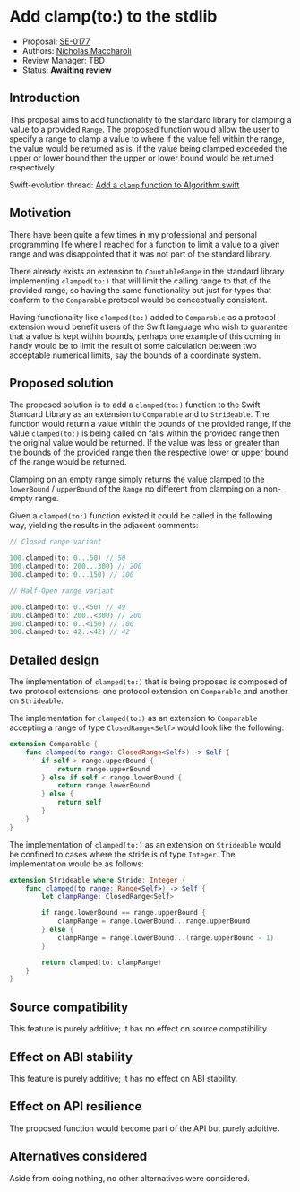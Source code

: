 # Add clamp(to:) to the stdlib

* Proposal: [SE-0177](0177-add-clamped-to-method.md)
* Authors: [Nicholas Maccharoli](https://github.com/Nirma)
* Review Manager: TBD
* Status: **Awaiting review**

## Introduction

This proposal aims to add functionality to the standard library for clamping a value to a provided `Range`.
The proposed function would allow the user to specify a range to clamp a value to where if the value fell within the range, the value would be returned as is, if the value being clamped exceeded the upper or lower bound then the upper or lower bound would be returned respectively.

Swift-evolution thread: [Add a `clamp` function to Algorithm.swift](https://lists.swift.org/pipermail/swift-evolution/Week-of-Mon-20170306/thread.html#33674)

## Motivation

There have been quite a few times in my professional and personal programming life where I reached for a function to limit a value to a given range and was disappointed that it was not part of the standard library.

There already exists an extension to `CountableRange` in the standard library  implementing `clamped(to:)` that will limit the calling range to that of the provided range, so having the same functionality but just for types that conform to the `Comparable` protocol would be conceptually consistent.

Having functionality like `clamped(to:)` added to `Comparable` as a protocol extension would benefit users of the Swift language who wish
to guarantee that a value is kept within bounds, perhaps one example of this coming in handy would be to limit the result of some calculation between two acceptable numerical limits, say the bounds of a coordinate system.

## Proposed solution

The proposed solution is to add a `clamped(to:)` function to the Swift Standard Library as an extension to `Comparable` and to `Strideable`.
The function would return a value within the bounds of the provided range, if the value `clamped(to:)` is being called on falls within the provided range then the original value would be returned.
If the value was less or greater than the bounds of the provided range then the respective lower or upper bound of the range would be returned.

Clamping on an empty range simply returns the value clamped to the `lowerBound` / `upperBound` of the `Range` no different from clamping on a non-empty range.

Given a `clamped(to:)` function existed it could be called in the following way, yielding the results in the adjacent comments:

```swift
// Closed range variant

100.clamped(to: 0...50) // 50
100.clamped(to: 200...300) // 200
100.clamped(to: 0...150) // 100

// Half-Open range variant

100.clamped(to: 0..<50) // 49
100.clamped(to: 200..<300) // 200
100.clamped(to: 0..<150) // 100
100.clamped(to: 42..<42) // 42
```

## Detailed design

The implementation of `clamped(to:)` that is being proposed is composed of two protocol extensions; one protocol extension on `Comparable` and another on `Strideable`.

The implementation for `clamped(to:)` as an extension to `Comparable` accepting a range of type `ClosedRange<Self>` would look like the following:

```swift
extension Comparable {
    func clamped(to range: ClosedRange<Self>) -> Self {
        if self > range.upperBound {
            return range.upperBound
        } else if self < range.lowerBound {
            return range.lowerBound
        } else {
            return self
        }
    }
}
```

The implementation of `clamped(to:)` as an extension on `Strideable` would be confined to cases where the stride is of type `Integer`.
The implementation would be as follows:

```swift
extension Strideable where Stride: Integer {
    func clamped(to range: Range<Self>) -> Self {
        let clampRange: ClosedRange<Self>

        if range.lowerBound == range.upperBound {
            clampRange = range.lowerBound...range.upperBound
        } else {
            clampRange = range.lowerBound...(range.upperBound - 1)
        }

        return clamped(to: clampRange)
    }
}
```

## Source compatibility

This feature is purely additive; it has no effect on source compatibility.

## Effect on ABI stability

This feature is purely additive; it has no effect on ABI stability.

## Effect on API resilience

The proposed function would become part of the API but purely additive.

## Alternatives considered

Aside from doing nothing, no other alternatives were considered.
